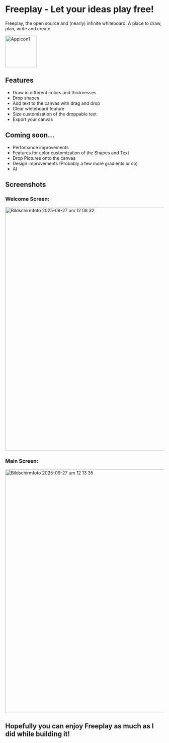 # Freeplay - Let your ideas play free!

Freeplay, the open source and (nearly) infinite whiteboard. A place to draw, plan, write and create.

<img width="100" height="100" alt="AppIcon1" src="https://github.com/user-attachments/assets/69bdbb1e-35d6-41a4-9d29-2e77dfdc02ad" /> 

## Features

- Draw in different colors and thicknesses
- Drop shapes
- Add text to the canvas with drag and drop
- Clear whiteboard feature
- Size customization of the droppable text
- Export your canvas 

## Coming soon...

- Perfomance improvements
- Features for color customization of the Shapes and Text
- Drop Pictures onto the canvas
- Design improvements (Probably a few more gradients or so)
- AI

## Screenshots

### Welcome Screen:
<img width="1228" height="773" alt="Bildschirmfoto 2025-09-27 um 12 08 32" src="https://github.com/user-attachments/assets/57141e8f-d568-4da8-853c-b2fdbb017e43" />

### Main Screen:
<img width="1244" height="773" alt="Bildschirmfoto 2025-09-27 um 12 13 35" src="https://github.com/user-attachments/assets/a68a84c1-ff2e-43a6-82c4-e79a62217486" />


## Hopefully you can enjoy Freeplay as much as I did while building it!
